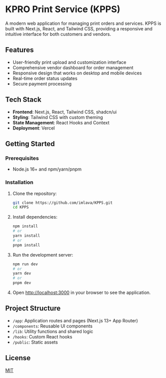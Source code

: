 # KPRO Print Service (KPPS)

A modern web application for managing print orders and services. KPPS is built with Next.js, React, and Tailwind CSS, providing a responsive and intuitive interface for both customers and vendors.

## Features

- User-friendly print upload and customization interface
- Comprehensive vendor dashboard for order management
- Responsive design that works on desktop and mobile devices
- Real-time order status updates
- Secure payment processing

## Tech Stack

- **Frontend**: Next.js, React, Tailwind CSS, shadcn/ui
- **Styling**: Tailwind CSS with custom theming
- **State Management**: React Hooks and Context
- **Deployment**: Vercel

## Getting Started

### Prerequisites

- Node.js 16+ and npm/yarn/pnpm

### Installation

1. Clone the repository:
   ```bash
   git clone https://github.com/imlava/KPPS.git
   cd KPPS
   ```

2. Install dependencies:
   ```bash
   npm install
   # or
   yarn install
   # or
   pnpm install
   ```

3. Run the development server:
   ```bash
   npm run dev
   # or
   yarn dev
   # or
   pnpm dev
   ```

4. Open [http://localhost:3000](http://localhost:3000) in your browser to see the application.

## Project Structure

- `/app`: Application routes and pages (Next.js 13+ App Router)
- `/components`: Reusable UI components
- `/lib`: Utility functions and shared logic
- `/hooks`: Custom React hooks
- `/public`: Static assets

## License

[MIT](LICENSE)
